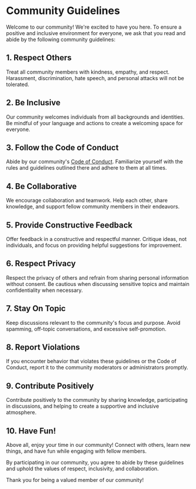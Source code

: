 # Community Guidelines

Welcome to our community! We're excited to have you here. To ensure a positive and inclusive environment for everyone, we ask that you read and abide by the following community guidelines:

## 1. Respect Others

Treat all community members with kindness, empathy, and respect. Harassment, discrimination, hate speech, and personal attacks will not be tolerated.

## 2. Be Inclusive

Our community welcomes individuals from all backgrounds and identities. Be mindful of your language and actions to create a welcoming space for everyone.

## 3. Follow the Code of Conduct

Abide by our community's [Code of Conduct](/CODEOFCONDUCT.md). Familiarize yourself with the rules and guidelines outlined there and adhere to them at all times.

## 4. Be Collaborative

We encourage collaboration and teamwork. Help each other, share knowledge, and support fellow community members in their endeavors.

## 5. Provide Constructive Feedback

Offer feedback in a constructive and respectful manner. Critique ideas, not individuals, and focus on providing helpful suggestions for improvement.

## 6. Respect Privacy

Respect the privacy of others and refrain from sharing personal information without consent. Be cautious when discussing sensitive topics and maintain confidentiality when necessary.

## 7. Stay On Topic

Keep discussions relevant to the community's focus and purpose. Avoid spamming, off-topic conversations, and excessive self-promotion.

## 8. Report Violations

If you encounter behavior that violates these guidelines or the Code of Conduct, report it to the community moderators or administrators promptly.

## 9. Contribute Positively

Contribute positively to the community by sharing knowledge, participating in discussions, and helping to create a supportive and inclusive atmosphere.

## 10. Have Fun!

Above all, enjoy your time in our community! Connect with others, learn new things, and have fun while engaging with fellow members.

By participating in our community, you agree to abide by these guidelines and uphold the values of respect, inclusivity, and collaboration.

Thank you for being a valued member of our community!

